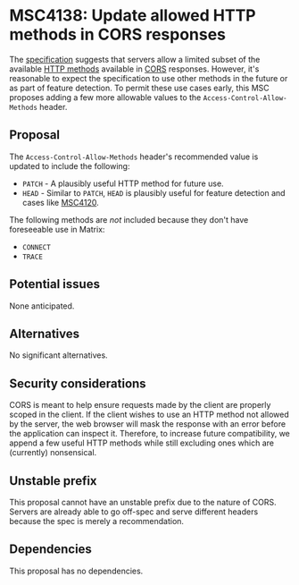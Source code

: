 # MSC4138: Update allowed HTTP methods in CORS responses

The [specification](https://spec.matrix.org/v1.10/client-server-api/#web-browser-clients) suggests
that servers allow a limited subset of the available [HTTP methods](https://developer.mozilla.org/en-US/docs/Web/HTTP/Methods)
available in [CORS](https://developer.mozilla.org/en-US/docs/Web/HTTP/CORS) responses. However, it's
reasonable to expect the specification to use other methods in the future or as part of feature
detection. To permit these use cases early, this MSC proposes adding a few more allowable values to
the `Access-Control-Allow-Methods` header.

## Proposal

The `Access-Control-Allow-Methods` header's recommended value is updated to include the following:

* `PATCH` - A plausibly useful HTTP method for future use.
* `HEAD` - Similar to `PATCH`, `HEAD` is plausibly useful for feature detection and cases like
  [MSC4120](https://github.com/matrix-org/matrix-spec-proposals/pull/4120).

The following methods are *not* included because they don't have foreseeable use in Matrix:

* `CONNECT`
* `TRACE`

## Potential issues

None anticipated.

## Alternatives

No significant alternatives.

## Security considerations

CORS is meant to help ensure requests made by the client are properly scoped in the client. If the
client wishes to use an HTTP method not allowed by the server, the web browser will mask the
response with an error before the application can inspect it. Therefore, to increase future
compatibility, we append a few useful HTTP methods while still excluding ones which are (currently)
nonsensical.

## Unstable prefix

This proposal cannot have an unstable prefix due to the nature of CORS. Servers are already able to
go off-spec and serve different headers because the spec is merely a recommendation.

## Dependencies

This proposal has no dependencies.
